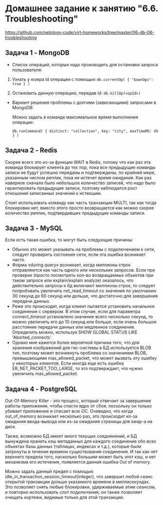 # Домашнее задание к занятию "6.6. Troubleshooting"

https://github.com/netology-code/virt-homeworks/tree/master/06-db-06-troobleshooting

## Задача 1 - MongoDB

* Список операций, которые надо производить для остановки запроса пользователя:
1) Узнать у юзера id операции с помощью 
``` db.currentOp( { "$ownOps": true } ) ```

2) Остановить данную операцию, передав id: ``` db.killOp(<opId>) ```

* Вариант решения проблемы с долгими (зависающими) запросами в MongoDB:

    Можно задать в команде максимальное время выполнения операции: 
    
    ``` db.runCommand( { distinct: "collection", key: "city", maxTimeMS: 45 } ) ```


## Задача 2 - Redis

Скорее всего это из-за функции WAIT в Redis, потому что как раз эта команда блокирует клиента до тех пор, пока все предыдущие команды записи не будут успешно переданы и подтверждены, по крайней мере, указанным числом реплик, пока не истечет время ожидания.
Как раз наверное сначала было небольшое количество записей, что надо было гарантировать предыдущие записи, поэтому наблюдался рост отношения записанных значений к истекшим.

Стоит использовать команду как часть транзакции MULTI, так как тогда блокировки нет, вместо этого просто возвращается как можно скорее количество реплик, подтвердивших предыдущие команды записи.

## Задача 3 - MySQL

Если есть такая ошибка, то могут быть следующие причины:
* Обычно это может указывать на проблемы с подключением к сети, следует проверить состояние сети, если эта ошибка возникает часто.
* Форма «during query» возникает, когда миллионы строк отправляются как часть одного или нескольких запросов. Если при проверке (просто посмотреть кол-во возвращаемых объектов при таком запросе или explain/explain analyze) оказалось, что действительно запросы к бд включают миллионы строк, то следует попробовать увеличить net_read_timeout со значения по умолчанию 30 секунд до 60 секунд или дольше, что достаточно для завершения передачи данных.
* Реже это происходит, когда клиент пытается установить начальное соединение с сервером. В этом случае, если для параметра connect_timeout установлено значение всего несколько секунд, то можно увеличить его до 10 секунд или больше, если очень большое расстояние передачи данных или медленное соединение. Определить можно, используя SHOW GLOBAL STATUS LIKE 'Aborted_connects'.
* Однако мне кажется более вероятной причина того, что для хранения изображений для гис-системы в БД используется BLOB тип, поэтому может возникнуть проблема со значениями BLOB, превышающими max_allowed_packet, что может вызвать эту ошибку у некоторых клиентов. Если иногда еще есть ошибка ER_NET_PACKET_TOO_LARGE, то это подтверждает, что нужно увеличить max_allowed_packet.


## Задача 4 - PostgreSQL

Out-Of-Memory Killer - это процесс, который отвечает за завершение работы приложения, чтобы спасти ядро от сбоя, поскольку он только убивает приложение и спасает всю ОС. Очевидно, что когда out_of_memory возникает несколько раз, это происходит из-за ожидания ввода-вывода или из-за ожидания страницы для swap-а на диск.

Также, возможно БД имеет много текущих соеднинений, и БД вынуждена хранить кэш метаданных для каждого соединения обо всех объектах базы данных (таблицах, индексах и т.д.), которые были затронуты в течение времени существования соединения. И так как нет верхнего предела того, насколько большим может быть этот кэш, и нет механизма его истечения, появляется данная ошибка Out of memory.

Можно задать данный предел с помощью idle_in_transaction_session_timeout(integer), что завершит любой сеанс открытой транзакции дольше указанного времени в миллисекундах. Это позволяет снять любые блокировки, удерживаемые этим сеансом, и повторно использовать слот подключения; он также позволяет очищать кортежи, видимые только для этой транзакции.
